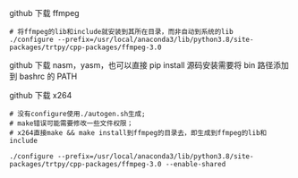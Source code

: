 github 下载 ffmpeg

```
# 将ffmpeg的lib和include就安装到其所在目录，而非自动到系统的lib
./configure --prefix=/usr/local/anaconda3/lib/python3.8/site-packages/trtpy/cpp-packages/ffmpeg-3.0
```

github 下载 nasm，yasm，也可以直接 pip install
源码安装需要将 bin 路径添加到 bashrc 的 PATH

github 下载 x264

```
# 没有configure使用./autogen.sh生成;
# make错误可能需要修改一些文件权限；
# x264直接make && make install到ffmpeg的目录去，即生成到ffmpeg的lib和include

./configure --prefix=/usr/local/anaconda3/lib/python3.8/site-packages/trtpy/cpp-packages/ffmpeg-3.0 --enable-shared
```
